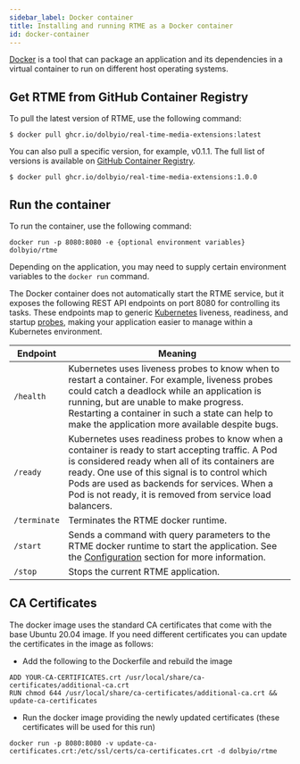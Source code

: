 ```yaml
---
sidebar_label: Docker container
title: Installing and running RTME as a Docker container
id: docker-container
---
```


[Docker](https://www.docker.com/whatisdocker) is a tool that can package an application and its dependencies in a virtual container to run on different host operating systems.

## Get RTME from GitHub Container Registry 

To pull the latest version of RTME, use the following command:

```shell
$ docker pull ghcr.io/dolbyio/real-time-media-extensions:latest
```

You can also pull a specific version, for example, v0.1.1. The full list of versions is available on
[GitHub Container Registry](https://github.com/dolbyio/real-time-media-extensions/pkgs/container/real-time-media-extensions).

```shell
$ docker pull ghcr.io/dolbyio/real-time-media-extensions:1.0.0
```

## Run the container

To run the container, use the following command:

```shell
docker run -p 8080:8080 -e {optional environment variables} dolbyio/rtme
```

Depending on the application, you may need to supply certain environment variables to the `docker run` command. 

The Docker container does not automatically start the RTME service, but it exposes
the following REST API endpoints on port 8080 for controlling its tasks. These endpoints map to generic [Kubernetes](https://kubernetes.io/) liveness, readiness, and startup [probes](https://kubernetes.io/docs/tasks/configure-pod-container/configure-liveness-readiness-startup-probes/), making your application easier to manage within a Kubernetes environment. 

| Endpoint     | Meaning                                                                                                                                                                                                                                                                                                               |
|--------------|-----------------------------------------------------------------------------------------------------------------------------------------------------------------------------------------------------------------------------------------------------------------------------------------------------------------------|
| `/health`    | Kubernetes uses liveness probes to know when to restart a container. For example, liveness probes could catch a deadlock while an application is running, but are unable to make progress. Restarting a container in such a state can help to make the application more available despite bugs.                       |
| `/ready`     | Kubernetes uses readiness probes to know when a container is ready to start accepting traffic. A Pod is considered ready when all of its containers are ready. One use of this signal is to control which Pods are used as backends for services. When a Pod is not ready, it is removed from service load balancers. |
| `/terminate` | Terminates the RTME docker runtime.                                                                                                                                                                                                                                                                                   |
| `/start`     | Sends a command with query parameters to the RTME docker runtime to start the application. See the [Configuration](../Configuration-parameters.md) section for more information.                                                                                                                                         |
| `/stop`      | Stops the current RTME application.                                                                                                                                                                                                                                                                                   |
## CA Certificates

The docker image uses the standard CA certificates that come with the base Ubuntu 20.04 image. If you need different certificates you can update the certificates in the image as follows:

- Add the following to the Dockerfile and rebuild the image
```
ADD YOUR-CA-CERTIFICATES.crt /usr/local/share/ca-certificates/additional-ca.crt
RUN chmod 644 /usr/local/share/ca-certificates/additional-ca.crt && update-ca-certificates
```

- Run the docker image providing the newly updated certificates (these certificates will be used for this run)
```
docker run -p 8080:8080 -v update-ca-certificates.crt:/etc/ssl/certs/ca-certificates.crt -d dolbyio/rtme
```
